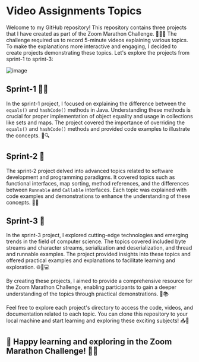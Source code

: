 # Video Assignments Topics

Welcome to my GitHub repository! This repository contains three projects that I have created as part of the Zoom Marathon Challenge. 🏃‍♂️🎥 The challenge required us to record 5-minute videos explaining various topics. To make the explanations more interactive and engaging, I decided to create projects demonstrating these topics. Let's explore the projects from sprint-1 to sprint-3:

![image](https://github.com/Shubh2-0/Video_Assignments_Topics/assets/112773220/957872c0-0654-433e-9a77-d553286129c6)



## Sprint-1 🏃‍♀️

In the sprint-1 project, I focused on explaining the difference between the `equals()` and `hashCode()` methods in Java. Understanding these methods is crucial for proper implementation of object equality and usage in collections like sets and maps. The project covered the importance of overriding the `equals()` and `hashCode()` methods and provided code examples to illustrate the concepts. 🤝🔍

## Sprint-2 🚀

The sprint-2 project delved into advanced topics related to software development and programming paradigms. It covered topics such as functional interfaces, map sorting, method references, and the differences between `Runnable` and `Callable` interfaces. Each topic was explained with code examples and demonstrations to enhance the understanding of these concepts. 🧩💡

## Sprint-3 🌟

In the sprint-3 project, I explored cutting-edge technologies and emerging trends in the field of computer science. The topics covered included byte streams and character streams, serialization and deserialization, and thread and runnable examples. The project provided insights into these topics and offered practical examples and explanations to facilitate learning and exploration. 🌐📡💻

By creating these projects, I aimed to provide a comprehensive resource for the Zoom Marathon Challenge, enabling participants to gain a deeper understanding of the topics through practical demonstrations. 🎯📚

Feel free to explore each project's directory to access the code, videos, and documentation related to each topic. You can clone this repository to your local machine and start learning and exploring these exciting subjects! 📥🔬

## 🎥 Happy learning and exploring in the Zoom Marathon Challenge! 🚀🌟
